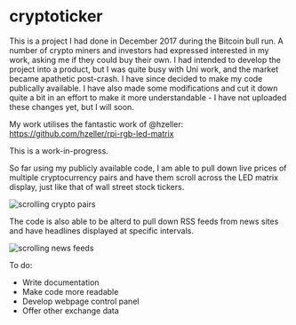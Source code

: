 # cryptoticker
This is a project I had done in December 2017 during the Bitcoin bull run. A number of crypto miners and investors had expressed interested in my work, asking me if they could buy their own. I had intended to develop the project into a product, but I was quite busy with Uni work, and the market became apathetic post-crash. I have since decided to make my code publically available. I have also made some modifications and cut it down quite a bit in an effort to make it more understandable - I have not uploaded these changes yet, but I will soon.


My work utilises the fantastic work of @hzeller:
https://github.com/hzeller/rpi-rgb-led-matrix

This is a work-in-progress.

So far using my publicly available code, I am able to pull down live prices of multiple cryptocurrency pairs and have them scroll across the LED matrix display, just like that of wall street stock tickers.

![scrolling crypto pairs](https://github.com/devdass/cryptoticker/blob/main/4ticker.gif)

The code is also able to be alterd to pull down RSS feeds from news sites and have headlines displayed at specific intervals.

![scrolling news feeds](https://github.com/devdass/cryptoticker/blob/main/news.gif)

To do:
- Write documentation
- Make code more readable
- Develop webpage control panel
- Offer other exchange data

